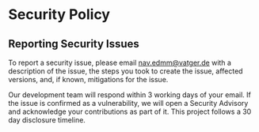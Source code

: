 # Security Policy

## Reporting Security Issues

To report a security issue, please email
[nav.edmm@vatger.de](mailto:nav.edmm@vatger.de)
with a description of the issue, the steps you took to create the issue,
affected versions, and, if known, mitigations for the issue.

Our development team will respond within 3 working days of your
email. If the issue is confirmed as a vulnerability, we will open a
Security Advisory and acknowledge your contributions as part of it. This project
follows a 30 day disclosure timeline.
